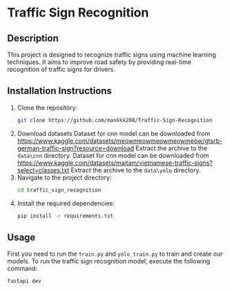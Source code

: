 # Traffic Sign Recognition

## Description
This project is designed to recognize traffic signs using machine learning techniques. It aims to improve road safety by providing real-time recognition of traffic signs for drivers.

## Installation Instructions
1. Clone the repository:
   ```bash
   git clone https://github.com/mankkk208/Traffic-Sign-Recognition
   ```
2. Download datasets 
   Dataset for cnn model can be downloaded from https://www.kaggle.com/datasets/meowmeowmeowmeowmeow/gtsrb-german-traffic-sign?resource=download
   Extract the archive to the `data\cnn` directory.
   Dataset for cnn model can be downloaded from https://www.kaggle.com/datasets/maitam/vietnamese-traffic-signs?select=classes.txt
   Extract the archive to the `data\yolo` directory.
4. Navigate to the project directory:
   ```bash
   cd traffic_sign_recognition
   ```
5. Install the required dependencies:
   ```bash
   pip install -r requirements.txt
   ```

## Usage
First you need to run the `train.py` and `yolo_train.py` to train and create our models.
To run the traffic sign recognition model, execute the following command:
```bash
fastapi dev
```
